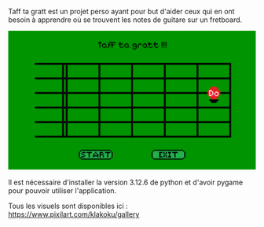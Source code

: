 Taff ta gratt est un projet perso ayant pour but d'aider ceux qui en ont besoin à apprendre où se trouvent les notes de guitare sur un fretboard.

![Gif de démonstration](src/ressources/taff_ta_gratt.gif)

Il est nécessaire d'installer la version 3.12.6 de python et d'avoir pygame pour pouvoir utiliser l'application.

Tous les visuels sont disponibles ici : https://www.pixilart.com/klakoku/gallery